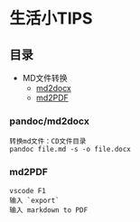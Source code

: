 # 生活小TIPS

## 目录

* MD文件转换
  * [md2docx](#pandoc)
  * [md2PDF](#md2PDF)

### pandoc/md2docx

    转换md文件：CD文件目录
    pandoc file.md -s -o file.docx

### md2PDF

    vscode F1
    输入 `export`
    输入 markdown to PDF
